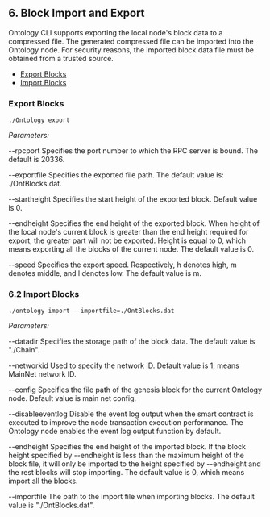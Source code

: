 ## 6. Block Import and Export

Ontology CLI supports exporting the local node's block data to a compressed file. The generated compressed file can be imported into the Ontology node. For security reasons, the imported block data file must be obtained from a trusted source.

* [Export Blocks](#export-blocks)
* [Import Blocks](#import-blocks)

### Export Blocks

```
./Ontology export
```

*Parameters:*

--rpcport
Specifies the port number to which the RPC server is bound. The default is 20336.

--exportfile
Specifies the exported file path. The default value is: ./OntBlocks.dat.

--startheight
Specifies the start height of the exported block. Default value is 0.

--endheight
Specifies the end height of the exported block. When height of the local node's current block is greater than the end height required for export, the greater part will not be exported. Height is equal to 0, which means exporting all the blocks of the current node. The default value is 0.

--speed
Specifies the export speed. Respectively, h denotes high, m denotes middle, and l denotes low. The default value is m.


### 6.2 Import Blocks

```
./ontology import --importfile=./OntBlocks.dat
```

*Parameters:*

--datadir
Specifies the storage path of the block data. The default value is "./Chain".

--networkid
Used to specify the network ID. Default value is 1, means MainNet network ID.

--config
Specifies the file path of the genesis block for the current Ontology node. Default value is main net config.

--disableeventlog
Disable the event log output when the smart contract is executed to improve the node transaction execution performance. The Ontology node enables the event log output function by default.

--endheight
Specifies the end height of the imported block. If the block height specified by --endheight is less than the maximum height of the block file, it will only be imported to the height specified by --endheight and the rest blocks will stop importing. The default value is 0, which means import all the blocks.

--importfile
The path to the import file when importing blocks. The default value is "./OntBlocks.dat".
